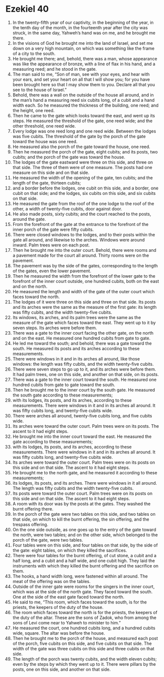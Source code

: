 ﻿
# Ezekiel 40
1. In the twenty-fifth year of our captivity, in the beginning of the year, in the tenth day of the month, in the fourteenth year after the city was struck, in the same day, Yahweh’s hand was on me, and he brought me there. 
2. In the visions of God he brought me into the land of Israel, and set me down on a very high mountain, on which was something like the frame of a city to the south. 
3. He brought me there; and, behold, there was a man, whose appearance was like the appearance of bronze, with a line of flax in his hand, and a measuring reed; and he stood in the gate. 
4. The man said to me, “Son of man, see with your eyes, and hear with your ears, and set your heart on all that I will show you; for you have been brought here so that I may show them to you. Declare all that you see to the house of Israel.” 
5. Behold, there was a wall on the outside of the house all around, and in the man’s hand a measuring reed six cubits long, of a cubit and a hand width each. So he measured the thickness of the building, one reed; and the height, one reed. 
6. Then he came to the gate which looks toward the east, and went up its steps. He measured the threshold of the gate, one reed wide; and the other threshold, one reed wide. 
7. Every lodge was one reed long and one reed wide. Between the lodges was five cubits. The threshold of the gate by the porch of the gate toward the house was one reed. 
8. He measured also the porch of the gate toward the house, one reed. 
9. Then he measured the porch of the gate, eight cubits; and its posts, two cubits; and the porch of the gate was toward the house. 
10. The lodges of the gate eastward were three on this side, and three on that side. The three of them were of one measure. The posts had one measure on this side and on that side. 
11. He measured the width of the opening of the gate, ten cubits; and the length of the gate, thirteen cubits; 
12. and a border before the lodges, one cubit on this side, and a border, one cubit on that side; and the lodges, six cubits on this side, and six cubits on that side. 
13. He measured the gate from the roof of the one lodge to the roof of the other, a width of twenty-five cubits, door against door. 
14. He also made posts, sixty cubits; and the court reached to the posts, around the gate. 
15. From the forefront of the gate at the entrance to the forefront of the inner porch of the gate were fifty cubits. 
16. There were closed windows to the lodges, and to their posts within the gate all around, and likewise to the arches. Windows were around inward. Palm trees were on each post. 
17. Then he brought me into the outer court. Behold, there were rooms and a pavement made for the court all around. Thirty rooms were on the pavement. 
18. The pavement was by the side of the gates, corresponding to the length of the gates, even the lower pavement. 
19. Then he measured the width from the forefront of the lower gate to the forefront of the inner court outside, one hundred cubits, both on the east and on the north. 
20. He measured the length and width of the gate of the outer court which faces toward the north. 
21. The lodges of it were three on this side and three on that side. Its posts and its arches were the same as the measure of the first gate: its length was fifty cubits, and the width twenty-five cubits. 
22. Its windows, its arches, and its palm trees were the same as the measure of the gate which faces toward the east. They went up to it by seven steps. Its arches were before them. 
23. There was a gate to the inner court facing the other gate, on the north and on the east. He measured one hundred cubits from gate to gate. 
24. He led me toward the south; and behold, there was a gate toward the south. He measured its posts and its arches according to these measurements. 
25. There were windows in it and in its arches all around, like those windows: the length was fifty cubits, and the width twenty-five cubits. 
26. There were seven steps to go up to it, and its arches were before them. It had palm trees, one on this side, and another on that side, on its posts. 
27. There was a gate to the inner court toward the south. He measured one hundred cubits from gate to gate toward the south. 
28. Then he brought me to the inner court by the south gate. He measured the south gate according to these measurements; 
29. with its lodges, its posts, and its arches, according to these measurements. There were windows in it and in its arches all around. It was fifty cubits long, and twenty-five cubits wide. 
30. There were arches all around, twenty-five cubits long, and five cubits wide. 
31. Its arches were toward the outer court. Palm trees were on its posts. The ascent to it had eight steps. 
32. He brought me into the inner court toward the east. He measured the gate according to these measurements; 
33. with its lodges, its posts, and its arches, according to these measurements. There were windows in it and in its arches all around. It was fifty cubits long, and twenty-five cubits wide. 
34. Its arches were toward the outer court. Palm trees were on its posts on this side and on that side. The ascent to it had eight steps. 
35. He brought me to the north gate, and he measured it according to these measurements; 
36. its lodges, its posts, and its arches. There were windows in it all around. The length was fifty cubits and the width twenty-five cubits. 
37. Its posts were toward the outer court. Palm trees were on its posts on this side and on that side. The ascent to it had eight steps. 
38. A room with its door was by the posts at the gates. They washed the burnt offering there. 
39. In the porch of the gate were two tables on this side, and two tables on that side, on which to kill the burnt offering, the sin offering, and the trespass offering. 
40. On the one side outside, as one goes up to the entry of the gate toward the north, were two tables; and on the other side, which belonged to the porch of the gate, were two tables. 
41. Four tables were on this side, and four tables on that side, by the side of the gate: eight tables, on which they killed the sacrifices. 
42. There were four tables for the burnt offering, of cut stone, a cubit and a half long, and a cubit and a half wide, and one cubit high. They laid the instruments with which they killed the burnt offering and the sacrifice on them. 
43. The hooks, a hand width long, were fastened within all around. The meat of the offering was on the tables. 
44. Outside of the inner gate were rooms for the singers in the inner court, which was at the side of the north gate. They faced toward the south. One at the side of the east gate faced toward the north. 
45. He said to me, “This room, which faces toward the south, is for the priests, the keepers of the duty of the house. 
46. The room which faces toward the north is for the priests, the keepers of the duty of the altar. These are the sons of Zadok, who from among the sons of Levi come near to Yahweh to minister to him.” 
47. He measured the court, one hundred cubits long, and a hundred cubits wide, square. The altar was before the house. 
48. Then he brought me to the porch of the house, and measured each post of the porch, five cubits on this side, and five cubits on that side. The width of the gate was three cubits on this side and three cubits on that side. 
49. The length of the porch was twenty cubits, and the width eleven cubits; even by the steps by which they went up to it. There were pillars by the posts, one on this side, and another on that side. 
